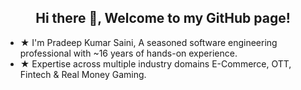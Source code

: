 
<h2 align="center">Hi there 👋, Welcome to my GitHub page!</h2>
<ul>
  <li> ★ I'm Pradeep Kumar Saini, A seasoned software engineering professional with ~16 years of hands-on experience. </li>
  <li> ★ Expertise across multiple industry domains E-Commerce, OTT, Fintech & Real Money Gaming.</li>
  </ul> 
  

